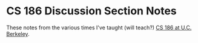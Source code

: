 # CS 186 Discussion Section Notes

These notes from the various times I've taught (will teach?) [CS 186 at U.C. Berkeley](http://berkeleycs186.net).